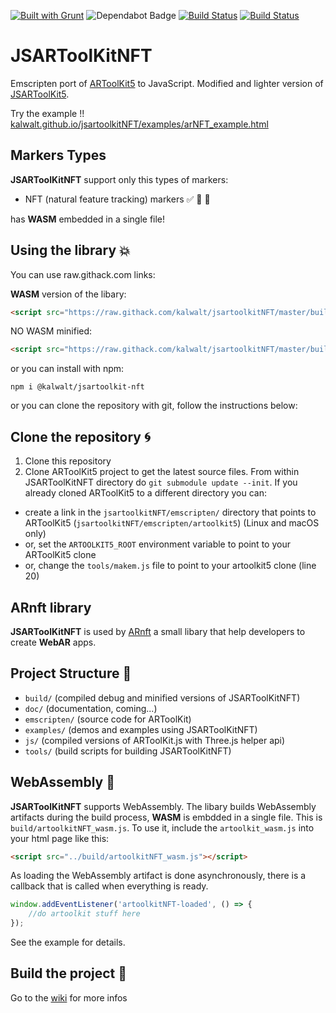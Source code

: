 [![Built with Grunt](https://cdn.gruntjs.com/builtwith.svg)](https://gruntjs.com/)
<img src="https://flat.badgen.net/dependabot/thepracticaldev/dev.to?icon=dependabot" alt="Dependabot Badge" />
[![Build Status](https://travis-ci.com/kalwalt/jsartoolkitNFT.svg?branch=master)](https://travis-ci.com/kalwalt/jsartoolkitNFT)
[![Build Status](https://app.bitrise.io/app/27069fc90c01edd4/status.svg?token=NEccMUM1Jh8TFezKwDexAw)](https://app.bitrise.io/app/27069fc90c01edd4)

# JSARToolKitNFT

Emscripten port of [ARToolKit5](https://github.com/artoolkitx/artoolkit5) to JavaScript.
Modified and lighter version of [JSARToolKit5](https://github.com/artoolkitx/jsartoolkit5).

Try the example !! [kalwalt.github.io/jsartoolkitNFT/examples/arNFT_example.html](https://kalwalt.github.io/jsartoolkitNFT/examples/arNFT_example.html)

## Markers Types

**JSARToolKitNFT** support only this types of markers:

- NFT (natural feature tracking) markers :white_check_mark: 🎉 🎨

has **WASM** embedded in a single file!

## Using the library 💥
You can use raw.githack.com links:

**WASM** version of the libary:

```html
<script src="https://raw.githack.com/kalwalt/jsartoolkitNFT/master/build/artoolkitNFT_wasm.js">
```

NO WASM minified:

```html
<script src="https://raw.githack.com/kalwalt/jsartoolkitNFT/master/build/artoolkitNFT.min.js">
```
or you can install with npm:

```nodejs
npm i @kalwalt/jsartoolkit-nft
```

or you can clone the repository with git, follow the instructions below:

## Clone the repository :cyclone:

1. Clone this repository
2. Clone ARToolKit5 project to get the latest source files. From within JSARToolKitNFT directory do `git submodule update --init`. If you already cloned ARToolKit5 to a different directory you can:

  - create a link in the `jsartoolkitNFT/emscripten/` directory that points to ARToolKit5 (`jsartoolkitNFT/emscripten/artoolkit5`) (Linux and macOS only)
  - or, set the `ARTOOLKIT5_ROOT` environment variable to point to your ARToolKit5 clone
  - or, change the `tools/makem.js` file to point to your artoolkit5 clone (line 20)

## ARnft library

**JSARToolKitNFT** is used by [ARnft](https://github.com/kalwalt/ARnft) a small libary that help developers to create **WebAR** apps.

## Project Structure 📂

- `build/` (compiled debug and minified versions of JSARToolKitNFT)
- `doc/` (documentation, coming...)
- `emscripten/` (source code for ARToolKit)
- `examples/` (demos and examples using JSARToolKitNFT)
- `js/` (compiled versions of ARToolKit.js with Three.js helper api)
- `tools/` (build scripts for building JSARToolKitNFT)

## WebAssembly 👋

**JSARToolKitNFT** supports WebAssembly. The libary builds WebAssembly artifacts during the build process, **WASM** is embdded in a single file. This is `build/artoolkitNFT_wasm.js`. To use it, include the `artoolkit_wasm.js` into your html page like this:

```html
<script src="../build/artoolkitNFT_wasm.js"></script>
```

As loading the WebAssembly artifact is done asynchronously, there is a callback that is called when everything is ready.

```javascript
window.addEventListener('artoolkitNFT-loaded', () => {
    //do artoolkit stuff here
});
```

See the example for details.


## Build the project 🔨

Go to the [wiki](https://github.com/kalwalt/jsartoolkitNFT/wiki#build-instructions) for more infos
